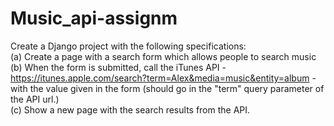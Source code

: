 # Music_api-assignm

Create a Django project with the following specifications:<br>
 (a) Create a page with a search form which allows people to search music<br>
 (b) When the form is submitted, call the iTunes API - https://itunes.apple.com/search?term=Alex&media=music&entity=album - with the value given in the form (should go in the "term" query parameter of the API url.)<br>
 (c) Show a new page with the search results from the API.<br>
